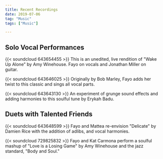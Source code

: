 ```yaml
---
title: Recent Recordings
date: 2019-07-06
tag: "Music"
tags: ["Music"]

---
```

## Solo Vocal Performances ##

{{< soundcloud 643654455 >}}
This is an unedited, live rendition of "Wake Up Alone" by Amy Winehouse.
Fayo on vocals and Jonathan Miller on guitar.

{{< soundcloud 643646025 >}}
Originally by Bob Marley, Fayo adds her twist to this classic and sings all
vocal parts.

{{< soundcloud 643643130 >}}
An experiment of grunge sound effects and adding harmonies to this soulful tune
by Erykah Badu.

## Duets with Talented Friends ##

{{< soundcloud 643648599 >}}
Fayo and Mattea re-envision "Delicate" by Damien Rice with the addition of adlibs, and vocal harmonies.

{{< soundcloud 729825832 >}}
Fayo and Kat Carmona perform a soulful mashup of "Love is a Losing Game" by Amy Winehouse and the jazz standard, "Body and Soul."
